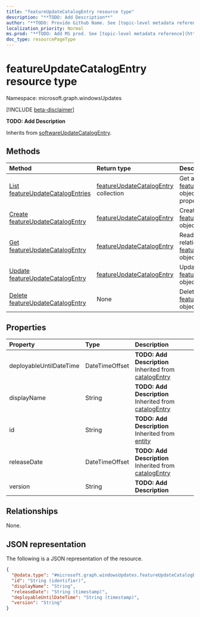 ```yaml
---
title: "featureUpdateCatalogEntry resource type"
description: "**TODO: Add Description**"
author: "**TODO: Provide Github Name. See [topic-level metadata reference](https://msgo.azurewebsites.net/add/document/guidelines/metadata.html#topic-level-metadata)**"
localization_priority: Normal
ms.prod: "**TODO: Add MS prod. See [topic-level metadata reference](https://msgo.azurewebsites.net/add/document/guidelines/metadata.html#topic-level-metadata)**"
doc_type: resourcePageType
---
```


# featureUpdateCatalogEntry resource type

Namespace: microsoft.graph.windowsUpdates

[!INCLUDE [beta-disclaimer](../../includes/beta-disclaimer.md)]

**TODO: Add Description**


Inherits from [softwareUpdateCatalogEntry](../resources/softwareupdatecatalogentry.md).

## Methods
|Method|Return type|Description|
|:---|:---|:---|
|[List featureUpdateCatalogEntries](../api/featureupdatecatalogentry-list.md)|[featureUpdateCatalogEntry](../resources/windowsupdates-featureupdatecatalogentry.md) collection|Get a list of the [featureUpdateCatalogEntry](../resources/featureupdatecatalogentry.md) objects and their properties.|
|[Create featureUpdateCatalogEntry](../api/windowsupdates-featureupdatecatalogentry-create.md)|[featureUpdateCatalogEntry](../resources/windowsupdates-featureupdatecatalogentry.md)|Create a new [featureUpdateCatalogEntry](../resources/windowsupdates-featureupdatecatalogentry.md) object.|
|[Get featureUpdateCatalogEntry](../api/windowsupdates-featureupdatecatalogentry-get.md)|[featureUpdateCatalogEntry](../resources/windowsupdates-featureupdatecatalogentry.md)|Read the properties and relationships of a [featureUpdateCatalogEntry](../resources/windowsupdates-featureupdatecatalogentry.md) object.|
|[Update featureUpdateCatalogEntry](../api/windowsupdates-featureupdatecatalogentry-update.md)|[featureUpdateCatalogEntry](../resources/windowsupdates-featureupdatecatalogentry.md)|Update the properties of a [featureUpdateCatalogEntry](../resources/windowsupdates-featureupdatecatalogentry.md) object.|
|[Delete featureUpdateCatalogEntry](../api/windowsupdates-featureupdatecatalogentry-delete.md)|None|Deletes a [featureUpdateCatalogEntry](../resources/windowsupdates-featureupdatecatalogentry.md) object.|

## Properties
|Property|Type|Description|
|:---|:---|:---|
|deployableUntilDateTime|DateTimeOffset|**TODO: Add Description** Inherited from [catalogEntry](../resources/windowsupdates-catalogentry.md)|
|displayName|String|**TODO: Add Description** Inherited from [catalogEntry](../resources/windowsupdates-catalogentry.md)|
|id|String|**TODO: Add Description** Inherited from [entity](../resources/windowsupdates-entity.md)|
|releaseDate|DateTimeOffset|**TODO: Add Description** Inherited from [catalogEntry](../resources/windowsupdates-catalogentry.md)|
|version|String|**TODO: Add Description**|

## Relationships
None.

## JSON representation
The following is a JSON representation of the resource.
<!-- {
  "blockType": "resource",
  "keyProperty": "id",
  "@odata.type": "microsoft.graph.windowsUpdates.featureUpdateCatalogEntry",
  "baseType": "microsoft.graph.windowsUpdates.softwareUpdateCatalogEntry",
  "openType": false
}
-->
``` json
{
  "@odata.type": "#microsoft.graph.windowsUpdates.featureUpdateCatalogEntry",
  "id": "String (identifier)",
  "displayName": "String",
  "releaseDate": "String (timestamp)",
  "deployableUntilDateTime": "String (timestamp)",
  "version": "String"
}
```

